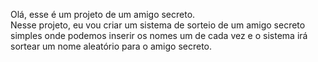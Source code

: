 Olá, esse é um projeto de um amigo secreto. <br>
Nesse projeto, eu vou criar um sistema de sorteio de um amigo secreto simples onde podemos inserir os nomes um de cada vez e o sistema irá sortear um nome aleatório para o amigo secreto. <br>